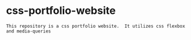 # css-portfolio-website

`This repository is a css portfolio website.  It utilizes css flexbox
and media-queries`
